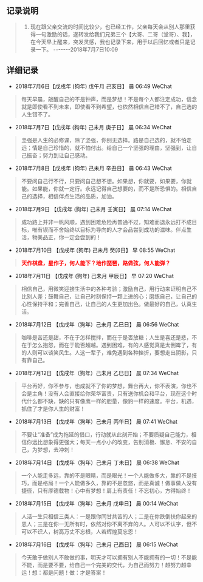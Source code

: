 ## 记录说明
> 1. 现在跟父亲交流的时间比较少，也已经工作，父亲每天会从别人那里获得一句激励的话，遂转发给我们兄弟三个【大哥、二哥（堂哥）、我】，在今天早上醒来，突发灵感，我也记录下来，用于以后回忆或者只是记录一下。     -------2018年7月7日10:09

## 详细记录
* 2018年7月6日【戊戌年 (狗年) 戊午月 己亥日】 晨 06:49 WeChat
> 每天早晨，敲醒自己的不是钟声，而是梦想！不是每个人都注定成功，信念就是即使看不到未来，即使看不到希望，也依然相信自己错不了，自己选的人生错不了。

* 2018年7月7日【戊戌年 (狗年) 己未月 庚子日】 晨 06:34 WeChat
> 坚强是人生的必修课，除了坚强，你别无选择。路是自己选的，就不怕走远；情是自己珍惜的，就不怕付出。给自己一个坚强的理由，坚强到，让自己振奋；努力到让自己感动。

* 2018年7月8日【戊戌年 (狗年) 己未月 辛丑日】 晨 06:43 WeChat
> 不要问自己行不行，只要问自己想不想。如果想，你就要，如果要，你就能。如果能，你就一定行。永远记得自己想要的，而不是所恐惧的。相信自己的选择，相信伴点生活的品质，加油。

* 2018年7月9日 【戊戌年 (狗年) 己未月 壬寅日】 晨 07:14 WeChat
> 成功路上并非一帆风顺，遇到困难危险再普通不过，知难而退永远打不成目标，唯有锲而不舍始终以目标为导向的人才会品尝到成功的滋味。伴点生活，物美品正，你一定会尝到的！

* 2018年7月10日 【戊戌年 (狗年) 己未月 癸卯日】  早 08:55 WeChat
> <b style="color:red;">天作棋盘，星作子，何人能下？地作琵琶，路做弦，何人能弹？</b>

* 2018年7月11日 【戊戌年 (狗年) 己未月 甲辰日】 早 07:20 WeChat
> 相信自己，用微笑迎接生活中的各种考验；激励自己，用行动来证明自己不比别人差；鼓舞自己，让自己时刻保持一颗上进的心；磨练自己，让自己的心性保持平和；完善自己，让自己的人生更加出色。做最好的自己，认真生活。

* 2018年7月12日 【戊戌年（狗年）己未月 乙巳日】 晨 06:56 WeChat
> 咖啡是苦还是甜，不在于怎样搅拌，而在于是否放糖；人生是喜还是悲，不在于怎么抱怨，而在于能否超越。遇到困难，有的人感觉真是太倒霉了，有的人则可以谈笑风生。人这一辈子，难免遇到各种挫折，要想走出阴影，只有靠自己。

* 2018年7月12日 【戊戌年（狗年）己未月 乙巳日】 晨 07:34 WeChat
> 平台再好，你不参与，也成就不了你的梦想，舞台再大，你不表演，你也不会是主角！没有人会直接给你荣华富贵，只有送你机会和平台，现在这个时代什么都不缺，缺的只有像鹰一样的胆量，像豹一样的速度。平台，机遇，抓住了才是你人生的财富！

* 2018年7月13日 【戊戌年（狗年）己未月 丙午日】 晨 07:41 WeChat
> 不要让“准备”成为拖延的借口，行动就从此刻开始；不要质疑自己能力，相信你远比想象得更强大；每天一点小小的改变，告别消极、懈怠、不安的自己，为梦想，去冲刺！

* 2018年7月14日 【戊戌年（狗年）己未月 丁未日】 晨 06:38 WeChat
> 一个人能走多远，靠的不是眼睛，而是眼光！一个人能做多大，靠的不是技巧，而是格局！一个人能做多久，靠的不是忽悠，而是真诚！做事做人没有捷径，只有厚德载物！心中有梦想！肩上有责任！不忘初心，方得始终！

* 2018年7月15日 【戊戌年（狗年）己未月 戊申日】 晨 00:14 WeChat
> 人活一生只相信三类人：一是跟你同甘共苦的人；二是在你跌倒扶你起来的恩人；三是在你一无所有时，依然对你不离不弃的人。人可以不认字，但不可以不识人，树高万丈不忘根，人若辉煌莫忘恩！

* 2018年7月16日 【戊戌年（狗年）己未月 己酉日】 晨 06:15 WeChat
> 今天敢于做别人不敢做的事，明天才可以拥有别人不能拥有的一切！不是能不能，而是要不要，给自己一个完美的交代，为自己而努力！越努力越幸运！想：都是问题！做：才是答案！
